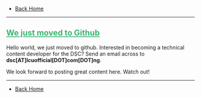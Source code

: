 * [Back Home](../README.md)

- - -

## <span style="color: #3cb371; text-decoration: underline">We just moved to Github</span>

Hello world, we just moved to github. Interested in becoming a technical content developer for the DSC? Send an email across to **dsc[AT]lcuofficial[DOT]com[DOT]ng**.

We look forward to posting great content here. Watch out!

- - -

* [Back Home](../README.md)